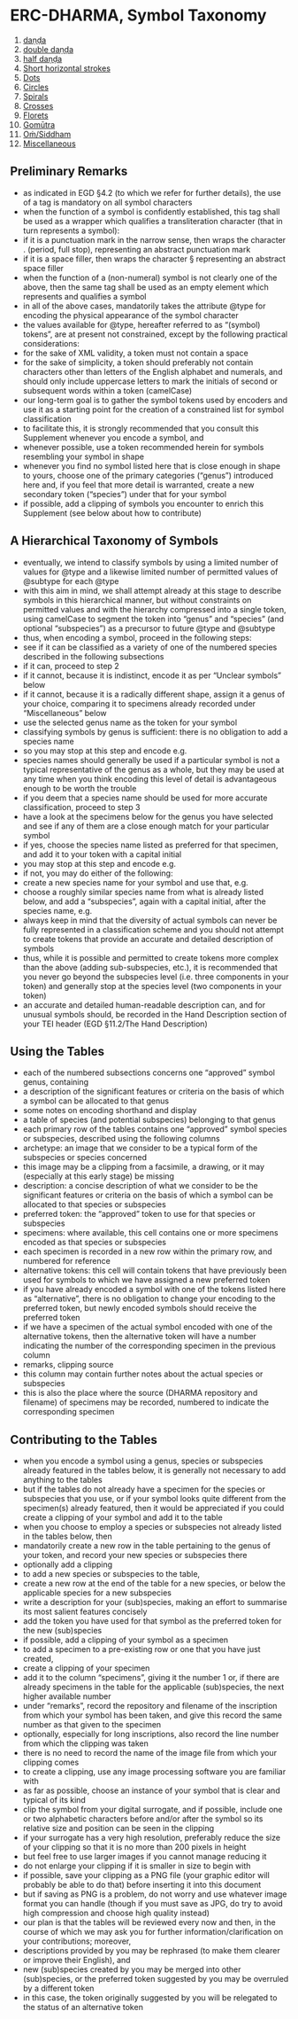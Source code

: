 # ERC-DHARMA, Symbol Taxonomy

1. [daṇḍa](https://erc-dharma.github.io/danda)
2. [double daṇḍa](https://erc-dharma.github.io/doubledanda)
3. [half daṇḍa](https://erc-dharma.github.io/halfdanda)
4. [Short horizontal strokes](https://erc-dharma.github.io/horizontalstrokes)
5. [Dots](https://erc-dharma.github.io/dots)
6. [Circles](https://erc-dharma.github.io/circles)
7. [Spirals](https://erc-dharma.github.io/spirals)
8. [Crosses](https://erc-dharma.github.io/crosses)
9. [Florets](https://erc-dharma.github.io/florets)
10. [Gomūtra](https://erc-dharma.github.io/gomutra)
11. [Oṁ/Siddham](https://erc-dharma.github.io/siddham)
12. [Miscellaneous](https://erc-dharma.github.io/miscellaneous)


## Preliminary Remarks
- as indicated in EGD §4.2 (to which we refer for further details), the use of a <g> tag is mandatory on all symbol characters
- when the function of a symbol is confidently established, this tag shall be used as a wrapper which qualifies a transliteration character (that in turn represents a symbol):
- if it is a punctuation mark in the narrow sense, then <g> wraps the character . (period, full stop), representing an abstract punctuation mark
- if it is a space filler, then <g> wraps the character § representing an abstract space filler
- when the function of a (non-numeral) symbol is not clearly one of the above, then the same tag shall be used as an empty element which represents and qualifies a symbol
- in all of the above cases, <g> mandatorily takes the attribute @type for encoding the physical appearance of the symbol character
- the values available for @type, hereafter referred to as “(symbol) tokens”, are at present not constrained, except by the following practical considerations:
- for the sake of XML validity, a token must not contain a space
- for the sake of simplicity, a token should preferably not contain characters other than letters of the English alphabet and numerals, and should only include uppercase letters to mark the initials of second or subsequent words within a token (camelCase)
- our long-term goal is to gather the symbol tokens used by encoders and use it as a starting point for the creation of a constrained list for symbol classification
- to facilitate this, it is strongly recommended that you consult this Supplement whenever you encode a symbol, and
- whenever possible, use a token recommended herein for symbols resembling your symbol in shape
- whenever you find no symbol listed here that is close enough in shape to yours, choose one of the primary categories (“genus”) introduced here and, if you feel that more detail is warranted, create a new secondary token (“species”) under that for your symbol
- if possible, add a clipping of symbols you encounter to enrich this Supplement (see below about how to contribute)

## A Hierarchical Taxonomy of Symbols
- eventually, we intend to classify symbols by using a limited number of values for @type and a likewise limited number of permitted values of @subtype for each @type
- with this aim in mind, we shall attempt already at this stage to describe symbols in this hierarchical manner, but without constraints on permitted values and with the hierarchy compressed into a single token, using camelCase to segment the token into “genus” and “species” (and optional “subspecies”) as a precursor to future @type and @subtype
- thus, when encoding a symbol, proceed in the following steps:
- see if it can be classified as a variety of one of the numbered species described in the following subsections
- if it can, proceed to step 2
- if it cannot, because it is indistinct, encode it as per “Unclear symbols” below
- if it cannot, because it is a radically different shape, assign it a genus of your choice, comparing it to specimens already recorded under “Miscellaneous” below
- use the selected genus name as the token for your symbol
- classifying symbols by genus is sufficient: there is no obligation to add a species name
- so you may stop at this step and encode e.g. <g type="floret"/>
- species names should generally be used if a particular symbol is not a typical representative of the genus as a whole, but they may be used at any time when you think encoding this level of detail is advantageous enough to be worth the trouble
- if you deem that a species name should be used for more accurate classification, proceed to step 3
- have a look at the specimens below for the genus you have selected and see if any of them are a close enough match for your particular symbol
- if yes, choose the species name listed as preferred for that specimen, and add it to your token with a capital initial
- you may stop at this step and encode e.g. <g type="floretComplex"/>
- if not, you may do either of the following:
- create a new species name for your symbol and use that, e.g. <g type="floretSixpetalled"/>
- choose a roughly similar species name from what is already listed below, and add a “subspecies”, again with a capital initial, after the species name, e.g. <g type="floretComplexDottedcircle"/>
- always keep in mind that the diversity of actual symbols can never be fully represented in a classification scheme and you should not attempt to create tokens that provide an accurate and detailed description of symbols
- thus, while it is possible and permitted to create tokens more complex than the above (adding sub-subspecies, etc.), it is recommended that you never go beyond the subspecies level (i.e. three components in your token) and generally stop at the species level (two components in your token)
- an accurate and detailed human-readable description can, and for unusual symbols should, be recorded in the Hand Description section of your TEI header (EGD §11.2/The Hand Description)

## Using the Tables
- each of the numbered subsections concerns one “approved” symbol genus, containing
- a description of the significant features or criteria on the basis of which a symbol can be allocated to that genus
- some notes on encoding shorthand and display
- a table of species (and potential subspecies) belonging to that genus
- each primary row of the tables contains one “approved” symbol species or subspecies, described using the following columns
- archetype: an image that we consider to be a typical form of the subspecies or species concerned
- this image may be a clipping from a facsimile, a drawing, or it may (especially at this early stage) be missing
- description: a concise description of what we consider to be the significant features or criteria on the basis of which a symbol can be allocated to that species or subspecies
- preferred token: the “approved” token to use for that species or subspecies
- specimens: where available, this cell contains one or more specimens encoded as that species or subspecies
- each specimen is recorded in a new row within the primary row, and numbered for reference
- alternative tokens: this cell will contain tokens that have previously been used for symbols to which we have assigned a new preferred token
- if you have already encoded a symbol with one of the tokens listed here as “alternative”, there is no obligation to change your encoding to the preferred token, but newly encoded symbols should receive the preferred token
- if we have a specimen of the actual symbol encoded with one of the alternative tokens, then the alternative token will have a number indicating the number of the corresponding specimen in the previous column
- remarks, clipping source
- this column may contain further notes about the actual species or subspecies
- this is also the place where the source (DHARMA repository and filename) of specimens may be recorded, numbered to indicate the corresponding specimen

## Contributing to the Tables
- when you encode a symbol using a genus, species or subspecies already featured in the tables below, it is generally not necessary to add anything to the tables
- but if the tables do not already have a specimen for the species or subspecies that you use, or if your symbol looks quite different from the specimen(s) already featured, then it would be appreciated if you could create a clipping of your symbol and add it to the table
- when you choose to employ a species or subspecies not already listed in the tables below, then
- mandatorily create a new row in the table pertaining to the genus of your token, and record your new species or subspecies there
- optionally add a clipping
- to add a new species or subspecies to the table,
- create a new row at the end of the table for a new species, or below the applicable species for a new subspecies
- write a description for your (sub)species, making an effort to summarise its most salient features concisely
- add the token you have used for that symbol as the preferred token for the new (sub)species
- if possible, add a clipping of your symbol as a specimen
- to add a specimen to a pre-existing row or one that you have just created,
- create a clipping of your specimen
- add it to the column “specimens”, giving it the number 1 or, if there are already specimens in the table for the applicable (sub)species, the next higher available number
- under “remarks”, record the repository and filename of the inscription from which your symbol has been taken, and give this record the same number as that given to the specimen
- optionally, especially for long inscriptions, also record the line number from which the clipping was taken
- there is no need to record the name of the image file from which your clipping comes
- to create a clipping, use any image processing software you are familiar with
- as far as possible, choose an instance of your symbol that is clear and typical of its kind
- clip the symbol from your digital surrogate, and if possible, include one or two alphabetic characters before and/or after the symbol so its relative size and position can be seen in the clipping
- if your surrogate has a very high resolution, preferably reduce the size of your clipping so that it is no more than 200 pixels in height
- but feel free to use larger images if you cannot manage reducing it
- do not enlarge your clipping if it is smaller in size to begin with
- if possible, save your clipping as a PNG file (your graphic editor will probably be able to do that) before inserting it into this document
- but if saving as PNG is a problem, do not worry and use whatever image format you can handle (though if you must save as JPG, do try to avoid high compression and choose high quality instead)
- our plan is that the tables will be reviewed every now and then, in the course of which we may ask you for further information/clarification on your contributions; moreover,
- descriptions provided by you may be rephrased (to make them clearer or improve their English), and
- new (sub)species created by you may be merged into other (sub)species, or the preferred token suggested by you may be overruled by a different token
- in this case, the token originally suggested by you will be relegated to the status of an alternative token
